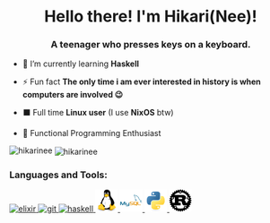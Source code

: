 <h1 align="center">Hello there! I'm Hikari(Nee)!</h1>
<h3 align="center">A teenager who presses keys on a keyboard.</h3>



- 🌱 I’m currently learning **Haskell**

- ⚡ Fun fact **The only time i am ever interested in history is when computers are involved 😉**

- ⬛ Full time **Linux user** (I use **NixOS** btw)

- 🌴 Functional Programming Enthusiast


<p align="left">
</p>

<p><img align="left" src="https://github-readme-stats.vercel.app/api/top-langs?username=hikarinee&show_icons=true&locale=en&layout=compact" alt="hikarinee" /></p>

<p>&nbsp;<img align="center" src="https://github-readme-stats.vercel.app/api?username=hikarinee&show_icons=true&locale=en" alt="hikarinee" /></p>

<h3 align="left">Languages and Tools:</h3>
<p align="left"> <a href="https://elixir-lang.org" target="_blank" rel="noreferrer"> <img src="https://www.vectorlogo.zone/logos/elixir-lang/elixir-lang-icon.svg" alt="elixir" width="40" height="40"/> </a> <a href="https://git-scm.com/" target="_blank" rel="noreferrer"> <img src="https://www.vectorlogo.zone/logos/git-scm/git-scm-icon.svg" alt="git" width="40" height="40"/> </a> <a href="https://www.haskell.org/" target="_blank" rel="noreferrer"> <img src="https://upload.wikimedia.org/wikipedia/commons/1/1c/Haskell-Logo.svg" alt="haskell" width="40" height="40"/> </a> <a href="https://www.linux.org/" target="_blank" rel="noreferrer"> <img src="https://raw.githubusercontent.com/devicons/devicon/master/icons/linux/linux-original.svg" alt="linux" width="40" height="40"/> </a> <a href="https://www.mysql.com/" target="_blank" rel="noreferrer"> <img src="https://raw.githubusercontent.com/devicons/devicon/master/icons/mysql/mysql-original-wordmark.svg" alt="mysql" width="40" height="40"/> </a> <a href="https://www.python.org" target="_blank" rel="noreferrer"> <img src="https://raw.githubusercontent.com/devicons/devicon/master/icons/python/python-original.svg" alt="python" width="40" height="40"/> </a> <a href="https://www.rust-lang.org" target="_blank" rel="noreferrer"> <img src="https://raw.githubusercontent.com/devicons/devicon/master/icons/rust/rust-plain.svg" alt="rust" width="40" height="40"/> </a> </p>

